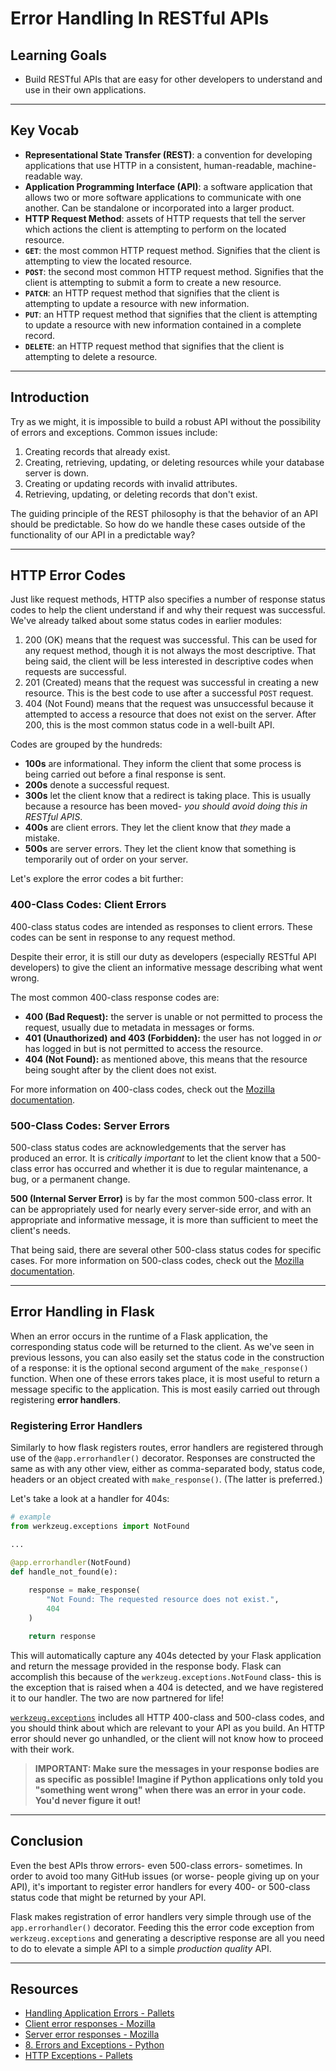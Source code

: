 # Error Handling In RESTful APIs

## Learning Goals

- Build RESTful APIs that are easy for other developers to understand and use
  in their own applications.

***

## Key Vocab

- **Representational State Transfer (REST)**: a convention for developing
  applications that use HTTP in a consistent, human-readable, machine-readable
  way.
- **Application Programming Interface (API)**: a software application that
  allows two or more software applications to communicate with one another.
  Can be standalone or incorporated into a larger product.
- **HTTP Request Method**: assets of HTTP requests that tell the server which
  actions the client is attempting to perform on the located resource.
- **`GET`**: the most common HTTP request method. Signifies that the client is
  attempting to view the located resource.
- **`POST`**: the second most common HTTP request method. Signifies that the
  client is attempting to submit a form to create a new resource.
- **`PATCH`**: an HTTP request method that signifies that the client is attempting
  to update a resource with new information.
- **`PUT`**: an HTTP request method that signifies that the client is attempting
  to update a resource with new information contained in a complete record.
- **`DELETE`**: an HTTP request method that signifies that the client is
  attempting to delete a resource.

***

## Introduction

Try as we might, it is impossible to build a robust API without the possibility
of errors and exceptions. Common issues include:

1. Creating records that already exist.
2. Creating, retrieving, updating, or deleting resources while your database
   server is down.
3. Creating or updating records with invalid attributes.
4. Retrieving, updating, or deleting records that don't exist.

The guiding principle of the REST philosophy is that the behavior of an API
should be predictable. So how do we handle these cases outside of the
functionality of our API in a predictable way?

***

## HTTP Error Codes

Just like request methods, HTTP also specifies a number of response status codes
to help the client understand if and why their request was successful. We've
already talked about some status codes in earlier modules:

1. 200 (OK) means that the request was successful. This can be used for any
   request method, though it is not always the most descriptive. That being
   said, the client will be less interested in descriptive codes when requests
   are successful.
2. 201 (Created) means that the request was successful in creating a new
   resource. This is the best code to use after a successful `POST` request.
3. 404 (Not Found) means that the request was unsuccessful because it attempted
   to access a resource that does not exist on the server. After 200, this is
   the most common status code in a well-built API.

Codes are grouped by the hundreds:

- **100s** are informational. They inform the client that some process is being
  carried out before a final response is sent.
- **200s** denote a successful request.
- **300s** let the client know that a redirect is taking place. This is usually
  because a resource has been moved- _you should avoid doing this in RESTful
  APIS_.
- **400s** are client errors. They let the client know that _they_ made a
  mistake.
- **500s** are server errors. They let the client know that something is
  temporarily out of order on your server.

Let's explore the error codes a bit further:

### 400-Class Codes: Client Errors

400-class status codes are intended as responses to client errors. These codes
can be sent in response to any request method.

Despite their error, it is still our duty as developers (especially RESTful API
developers) to give the client an informative message describing what went
wrong.

The most common 400-class response codes are:

- **400 (Bad Request):** the server is unable or not permitted to process the
  request, usually due to metadata in messages or forms.
- **401 (Unauthorized) and 403 (Forbidden):** the user has not logged in _or_
  has logged in but is not permitted to access the resource.
- **404 (Not Found):** as mentioned above, this means that the resource being
  sought after by the client does not exist.

For more information on 400-class codes, check out the [Mozilla documentation][
400].

### 500-Class Codes: Server Errors

500-class status codes are acknowledgements that the server has produced an
error. It is _critically important_ to let the client know that a 500-class
error has occurred and whether it is due to regular maintenance, a bug, or a
permanent change.

**500 (Internal Server Error)** is by far the most common 500-class error. It
can be appropriately used for nearly every server-side error, and with an
appropriate and informative message, it is more than sufficient to meet the
client's needs.

That being said, there are several other 500-class status codes for specific
cases. For more information on 500-class codes, check out the
[Mozilla documentation][500].

***

## Error Handling in Flask

When an error occurs in the runtime of a Flask application, the corresponding
status code will be returned to the client. As we've seen in previous lessons,
you can also easily set the status code in the construction of a response: it is
the optional second argument of the `make_response()` function. When one of
these errors takes place, it is most useful to return a message specific to the
application. This is most easily carried out through registering **error
handlers**.

### Registering Error Handlers

Similarly to how flask registers routes, error handlers are registered through
use of the `@app.errorhandler()` decorator. Responses are constructed the same
as with any other view, either as comma-separated body, status code, headers or
an object created with `make_response()`. (The latter is preferred.)

Let's take a look at a handler for 404s:

```py
# example
from werkzeug.exceptions import NotFound

...

@app.errorhandler(NotFound)
def handle_not_found(e):
    
    response = make_response(
        "Not Found: The requested resource does not exist.",
        404
    )

    return response
```

This will automatically capture any 404s detected by your Flask application
and return the message provided in the response body. Flask can accomplish this
because of the `werkzeug.exceptions.NotFound` class- this is the exception
that is raised when a 404 is detected, and we have registered it to our handler.
The two are now partnered for life!

[`werkzeug.exceptions`][http_exc] includes all HTTP 400-class and 500-class
codes, and you should think about which are relevant to your API as you build.
An HTTP error should never go unhandled, or the client will not know how to
proceed with their work.

> **IMPORTANT: Make sure the messages in your response bodies are as specific as
  possible! Imagine if Python applications only told you "something went wrong"
  when there was an error in your code. You'd never figure it out!**

***

## Conclusion

Even the best APIs throw errors- even 500-class errors- sometimes. In order to
avoid too many GitHub issues (or worse- people giving up on your API), it's
important to register error handlers for every 400- or 500-class status code
that might be returned by your API.

Flask makes registration of error handlers very simple through use of the
`app.errorhandler()` decorator. Feeding this the error code exception from
`werkzeug.exceptions` and generating a descriptive response are all you need to
do to elevate a simple API to a simple _production quality_ API.

***

## Resources

- [Handling Application Errors - Pallets](https://flask.palletsprojects.com/en/2.2.x/errorhandling/)
- [Client error responses - Mozilla][400]
- [Server error responses - Mozilla][500]
- [8. Errors and Exceptions - Python](https://docs.python.org/3.8/tutorial/errors.html)
- [HTTP Exceptions - Pallets][http_exc]

[400]: https://developer.mozilla.org/en-US/docs/Web/HTTP/Status#client_error_responses
[500]: https://developer.mozilla.org/en-US/docs/Web/HTTP/Status#server_error_responses
[http_exc]: https://werkzeug.palletsprojects.com/en/2.2.x/exceptions/

